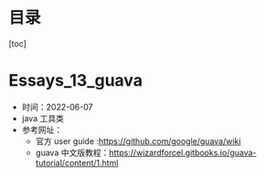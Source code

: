 # 目录

[toc]

# Essays_13_guava

- 时间：2022-06-07
- java 工具类
- 参考网址：
  - 官方 user guide :https://github.com/google/guava/wiki
  - guava 中文版教程：https://wizardforcel.gitbooks.io/guava-tutorial/content/1.html